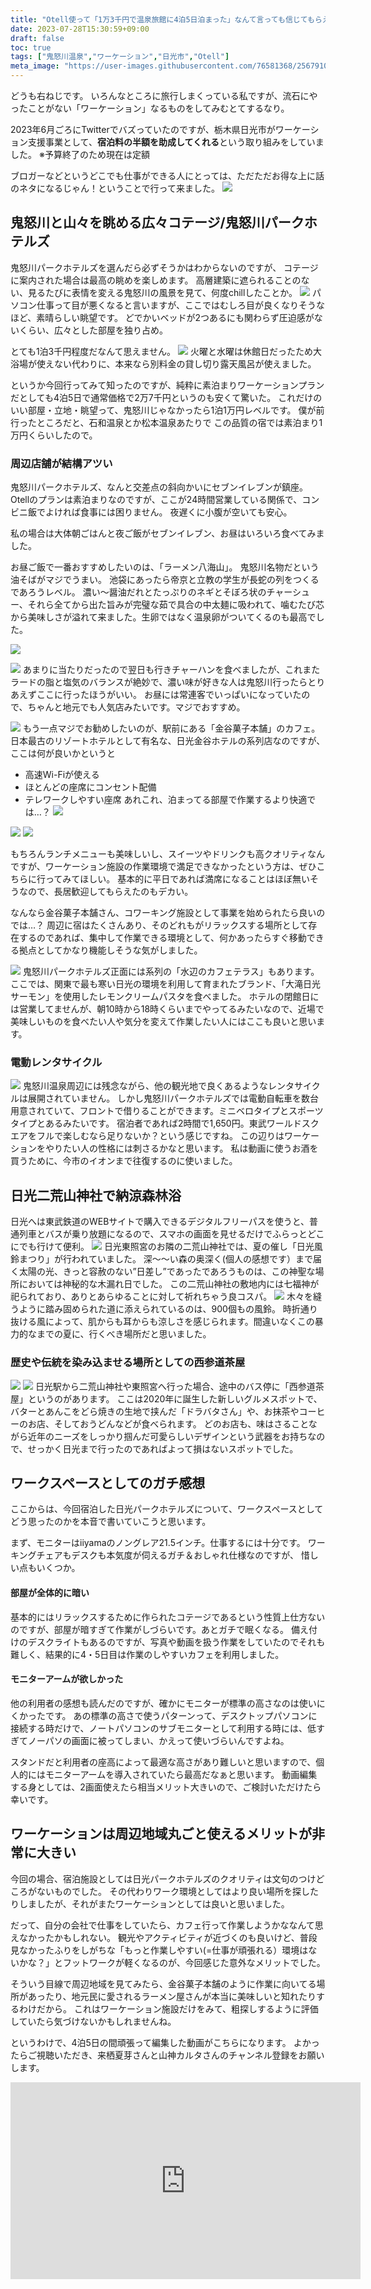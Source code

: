 ```yaml
---
title: "Otell使って「1万3千円で温泉旅館に4泊5日泊まった」なんて言っても信じてもらえないだろうな。"
date: 2023-07-28T15:30:59+09:00
draft: false
toc: true
tags: ["鬼怒川温泉","ワーケーション","日光市","Otell"]
meta_image: "https://user-images.githubusercontent.com/76581368/256791072-6e245f36-03b5-4163-93de-d08c67307338.jpg"
---
```


どうも右ねじです。
いろんなところに旅行しまくっている私ですが、流石にやったことがない「ワーケーション」なるものをしてみむとてするなり。

2023年6月ごろにTwitterでバズっていたのですが、栃木県日光市がワーケーション支援事業として、**宿泊料の半額を助成してくれる**という取り組みをしていました。
※予算終了のため現在は定額

ブロガーなどというどこでも仕事ができる人にとっては、ただただお得な上に話のネタになるじゃん！ということで行って来ました。
![](https://user-images.githubusercontent.com/76581368/256786901-5d655f3c-7ec5-4af9-98ce-082ca8a61b14.jpg)

<!--more-->

## 鬼怒川と山々を眺める広々コテージ/鬼怒川パークホテルズ

鬼怒川パークホテルズを選んだら必ずそうかはわからないのですが、
コテージに案内された場合は最高の眺めを楽しめます。
高層建築に遮られることのない、見るたびに表情を変える鬼怒川の風景を見て、何度chillしたことか。
![](https://user-images.githubusercontent.com/76581368/256786477-0f274ca0-d765-42c5-b906-1d1aae0c2bb2.jpg)
パソコン仕事って目が悪くなると言いますが、ここではむしろ目が良くなりそうなほど、素晴らしい眺望です。
どでかいベッドが2つあるにも関わらず圧迫感がないくらい、広々とした部屋を独り占め。

とても1泊3千円程度だなんて思えません。
![](https://user-images.githubusercontent.com/76581368/256786898-b54ca808-470c-4278-a212-199539828a55.jpg)
火曜と水曜は休館日だったため大浴場が使えない代わりに、本来なら別料金の貸し切り露天風呂が使えました。

というか今回行ってみて知ったのですが、純粋に素泊まりワーケーションプランだとしても4泊5日で通常価格で2万7千円というのも安くて驚いた。
これだけのいい部屋・立地・眺望って、鬼怒川じゃなかったら1泊1万円レベルです。
僕が前行ったところだと、石和温泉とか松本温泉あたりで
この品質の宿では素泊まり1万円くらいしたので。


### 周辺店舗が結構アツい

鬼怒川パークホテルズ、なんと交差点の斜向かいにセブンイレブンが鎮座。
Otellのプランは素泊まりなのですが、ここが24時間営業している関係で、コンビニ飯でよければ食事には困りません。
夜遅くに小腹が空いても安心。

私の場合は大体朝ごはんと夜ご飯がセブンイレブン、お昼はいろいろ食べてみました。

お昼ご飯で一番おすすめしたいのは、「ラーメン八海山」。
鬼怒川名物だという油そばがマジでうまい。
池袋にあったら帝京と立教の学生が長蛇の列をつくるであろうレベル。
濃い〜醤油だれとたっぷりのネギとそぼろ状のチャーシュー、それら全てから出た旨みが完璧な茹で具合の中太麺に吸われて、噛むたび芯から美味しさが溢れて来ました。生卵ではなく温泉卵がついてくるのも最高でした。

![](https://user-images.githubusercontent.com/76581368/256786471-381431cf-792c-41c7-baac-8db2eb8c6338.jpg)

![](https://user-images.githubusercontent.com/76581368/256786900-b40e4b86-2eba-4086-9b73-32d44ac02677.jpg)
あまりに当たりだったので翌日も行きチャーハンを食べましたが、これまたラードの脂と塩気のバランスが絶妙で、濃い味が好きな人は鬼怒川行ったらとりあえずここに行ったほうがいい。
お昼には常連客でいっぱいになっていたので、ちゃんと地元でも人気店みたいです。マジでおすすめ。

![](https://user-images.githubusercontent.com/76581368/256786902-8f18cf5b-9165-486d-bf66-98226fd5ed69.jpg)
もう一点マジでお勧めしたいのが、駅前にある「金谷菓子本舗」のカフェ。
日本最古のリゾートホテルとして有名な、日光金谷ホテルの系列店なのですが、
ここは何が良いかというと
- 高速Wi-Fiが使える
- ほとんどの座席にコンセント配備
- テレワークしやすい座席
あれこれ、泊まってる部屋で作業するより快適では…？
![](https://user-images.githubusercontent.com/76581368/256786897-7dd70ee2-936b-4f52-ab54-35c200244f28.jpg)

![](https://user-images.githubusercontent.com/76581368/256786470-b8d480a8-8062-4be0-b2b7-7bfa2530ddf9.jpg)
![](https://user-images.githubusercontent.com/76581368/256786475-3811e911-29ae-4569-8999-5a1763e7ce63.jpg)

もちろんランチメニューも美味しいし、スイーツやドリンクも高クオリティなんですが、ワーケーション施設の作業環境で満足できなかったという方は、ぜひこちらに行ってみてほしい。
基本的に平日であれば満席になることはほぼ無いそうなので、長居歓迎してもらえたのもデカい。

なんなら金谷菓子本舗さん、コワーキング施設として事業を始められたら良いのでは…？
周辺に宿はたくさんあり、そのどれもがリラックスする場所として存在するのであれば、集中して作業できる環境として、何かあったらすぐ移動できる拠点としてかなり機能しそうな気がしました。

![](https://user-images.githubusercontent.com/76581368/256786474-3a135f53-8cee-46e3-a42c-f3399bcc40ba.jpg)
鬼怒川パークホテルズ正面には系列の「水辺のカフェテラス」もあります。
ここでは、関東で最も寒い日光の環境を利用して育まれたブランド、「大滝日光サーモン」を使用したレモンクリームパスタを食べました。
ホテルの閉館日には営業してませんが、朝10時から18時くらいまでやってるみたいなので、近場で美味しいものを食べたい人や気分を変えて作業したい人にはここも良いと思います。

### 電動レンタサイクル

![](https://user-images.githubusercontent.com/76581368/256786473-c8d9e78e-b420-413e-b6b0-502205c5aed8.jpg)
鬼怒川温泉周辺には残念ながら、他の観光地で良くあるようなレンタサイクルは展開されていません。
しかし鬼怒川パークホテルズでは電動自転車を数台用意されていて、フロントで借りることができます。ミニベロタイプとスポーツタイプとあるみたいです。
宿泊者であれば2時間で1,650円。東武ワールドスクエアをフルで楽しむなら足りないか？という感じですね。
この辺りはワーケーションをやりたい人の性格には刺さるかなと思います。
私は動画に使うお酒を買うために、今市のイオンまで往復するのに使いました。

## 日光二荒山神社で納涼森林浴
日光へは東武鉄道のWEBサイトで購入できるデジタルフリーパスを使うと、普通列車とバスが乗り放題になるので、スマホの画面を見せるだけでふらっとどこにでも行けて便利。
![](https://user-images.githubusercontent.com/76581368/256786472-35cebb05-7ed6-4e2b-9204-ee8d0e680ea0.jpg)
日光東照宮のお隣の二荒山神社では、夏の催し「日光風鈴まつり」が行われていました。
深〜〜い森の奥深く(個人の感想です）まで届く太陽の光、きっと容赦のない”日差し”であったであろうものは、この神聖な場所においては神秘的な木漏れ日でした。
この二荒山神社の敷地内には七福神が祀られており、ありとあらゆることに対して祈れちゃう良コスパ。
![](https://user-images.githubusercontent.com/76581368/256786780-5f17e4b5-6c31-4a2a-a82d-56c6420fb5f3.jpg)
木々を縫うように踏み固められた道に添えられているのは、900個もの風鈴。
時折通り抜ける風によって、肌からも耳からも涼しさを感じられます。間違いなくこの暴力的なまでの夏に、行くべき場所だと思いました。

### 歴史や伝統を染み込ませる場所としての西参道茶屋
![](https://user-images.githubusercontent.com/76581368/256786903-a0671cab-5127-4190-b2b3-589bd040a60b.jpg)
![](https://user-images.githubusercontent.com/76581368/256786478-6022d9c6-1679-429f-b3c9-cde5cb93222c.jpg)
日光駅から二荒山神社や東照宮へ行った場合、途中のバス停に「西参道茶屋」というのがあります。
ここは2020年に誕生した新しいグルメスポットで、バターとあんこをどら焼きの生地で挟んだ「ドラバタさん」や、お抹茶やコーヒーのお店、そしておうどんなどが食べられます。
どのお店も、味はさることながら近年のニーズをしっかり掴んだ可愛らしいデザインという武器をお持ちなので、せっかく日光まで行ったのであればよって損はないスポットでした。

## ワークスペースとしてのガチ感想
ここからは、今回宿泊した日光パークホテルズについて、ワークスペースとしてどう思ったのかを本音で書いていこうと思います。

まず、モニターはiiyamaのノングレア21.5インチ。仕事するには十分です。
ワーキングチェアもデスクも本気度が伺えるガチ＆おしゃれ仕様なのですが、
惜しい点もいくつか。

#### 部屋が全体的に暗い

基本的にはリラックスするために作られたコテージであるという性質上仕方ないのですが、部屋が暗すぎて作業がしづらいです。あとガチで眠くなる。
備え付けのデスクライトもあるのですが、写真や動画を扱う作業をしていたのでそれも難しく、結果的に4・5日目は作業のしやすいカフェを利用しました。

#### モニターアームが欲しかった

他の利用者の感想も読んだのですが、確かにモニターが標準の高さなのは使いにくかったです。
あの標準の高さで使うパターンって、デスクトップパソコンに接続する時だけで、ノートパソコンのサブモニターとして利用する時には、低すぎてノーパソの画面に被ってしまい、かえって使いづらいんですよね。

スタンドだと利用者の座高によって最適な高さがあり難しいと思いますので、個人的にはモニターアームを導入されていたら最高だなぁと思います。
動画編集する身としては、2画面使えたら相当メリット大きいので、ご検討いただけたら幸いです。

## ワーケーションは周辺地域丸ごと使えるメリットが非常に大きい

今回の場合、宿泊施設としては日光パークホテルズのクオリティは文句のつけどころがないものでした。
その代わりワーク環境としてはより良い場所を探したりしましたが、それがまたワーケーションとしては良いと思いました。

だって、自分の会社で仕事をしていたら、カフェ行って作業しようかななんて思えなかったかもしれない。
観光やアクティビティが近づくのも良いけど、普段見なかったふりをしがちな「もっと作業しやすい(=仕事が頑張れる）環境はないかな？」とフットワークが軽くなるのが、今回感じた意外なメリットでした。

そういう目線で周辺地域を見てみたら、金谷菓子本舗のように作業に向いてる場所があったり、地元民に愛されるラーメン屋さんが本当に美味しいと知れたりするわけだから。
これはワーケーション施設だけをみて、粗探しするように評価していたら気づけないかもしれませんね。

というわけで、4泊5日の間頑張って編集した動画がこちらになります。
よかったらご視聴いただき、来栖夏芽さんと山神カルタさんのチャンネル登録をお願いします。

<iframe width="560" height="315" src="https://www.youtube.com/embed/hnAFzDGlumQ" title="YouTube video player" frameborder="0" allow="accelerometer; autoplay; clipboard-write; encrypted-media; gyroscope; picture-in-picture; web-share" allowfullscreen></iframe>
